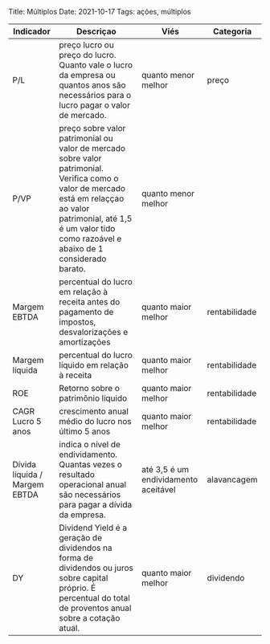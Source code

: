 Title: Múltiplos
Date: 2021-10-17
Tags: ações, múltiplos


| Indicador | Descriçao | Viés | Categoria |
| ---- | ------ | ------ | ---- |
| P/L | preço lucro ou preço do lucro. Quanto vale o lucro da empresa ou quantos anos são necessários para o lucro pagar o valor de mercado. | quanto menor melhor | preço |
| P/VP | preço sobre valor patrimonial ou valor de mercado sobre valor patrimonial. Verifica como o valor de mercado está em relaççao ao valor patrimonial, até 1,5 é um valor tido como razoável e abaixo de 1 considerado barato. | quanto menor melhor | | preço |
| Margem EBTDA | percentual do lucro em relação à receita antes do pagamento de impostos, desvalorizações e amortizações | quanto maior melhor | rentabilidade |
| Margem líquida | percentual do lucro líquido em relação à receita | quanto maior melhor | rentabilidade |
|ROE | Retorno sobre o patrimônio líquido | quanto maior melhor | rentabilidade |
| CAGR Lucro 5 anos | crescimento anual médio do lucro nos último 5 anos | quanto maior melhor | rentabilidade |
| Dívida líquida / Margem EBTDA | indica o nível de endividamento. Quantas vezes o resultado operacional anual são necessários para pagar a dívida da empresa. | até 3,5 é um endividamento aceitável | alavancagem |
| DY | Dividend Yield é a geração de dividendos na forma de dividendos ou juros sobre capital próprio. É percentual do total de proventos anual sobre a cotação atual.  | quanto maior melhor |dividendo |

